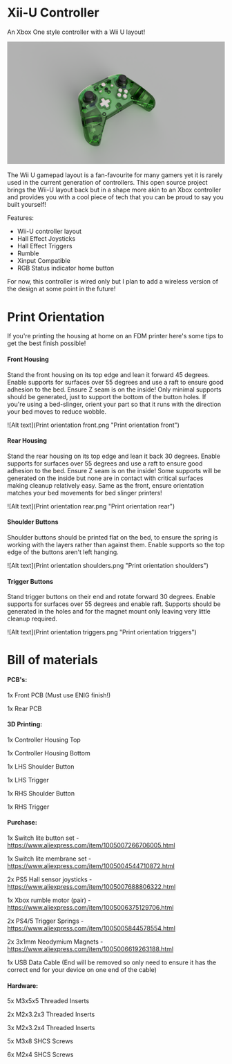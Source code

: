 # Xii-U Controller
An Xbox One style controller with a Wii U layout!

![Alt text](Title.png "Xii-U Controller")

The Wii U gamepad layout is a fan-favourite for many gamers yet it is rarely used in the current generation of controllers. This open source project brings the Wii-U layout back but in a shape more akin to an Xbox controller and provides you with a cool piece of tech that you can be proud to say you built yourself!

Features:
- Wii-U controller layout
- Hall Effect Joysticks
- Hall Effect Triggers
- Rumble
- Xinput Compatible
- RGB Status indicator home button

For now, this controller is wired only but I plan to add a wireless version of the design at some point in the future!

# Print Orientation

If you're printing the housing at home on an FDM printer here's some tips to get the best finish possible!

#### Front Housing

Stand the front housing on its top edge and lean it forward 45 degrees. Enable supports for surfaces over 55 degrees and use a raft to ensure good adhesion to the bed. Ensure Z seam is on the inside! Only minimal supports should be generated, just to support the bottom of the button holes. If you're using a bed-slinger, orient your part so that it runs with the direction your bed moves to reduce wobble.

![Alt text](Print orientation front.png "Print orientation front")

#### Rear Housing

Stand the rear housing on its top edge and lean it back 30 degrees. Enable supports for surfaces over 55 degrees and use a raft to ensure good adhesion to the bed. Ensure Z seam is on the inside! Some supports will be generated on the inside but none are in contact with critical surfaces making cleanup relatively easy. Same as the front, ensure orientation matches your bed movements for bed slinger printers!

![Alt text](Print orientation rear.png "Print orientation rear")

#### Shoulder Buttons

Shoulder buttons should be printed flat on the bed, to ensure the spring is working with the layers rather than against them. Enable supports so the top edge of the buttons aren't left hanging.

![Alt text](Print orientation shoulders.png "Print orientation shoulders")


#### Trigger Buttons

Stand trigger buttons on their end and rotate forward 30 degrees. Enable supports for surfaces over 55 degrees and enable raft. Supports should be generated in the holes and for the magnet mount only leaving very little cleanup required.

![Alt text](Print orientation triggers.png "Print orientation triggers")

# Bill of materials

#### PCB's:

1x Front PCB (Must use ENIG finish!)

1x Rear PCB

#### 3D Printing:

1x Controller Housing Top

1x Controller Housing Bottom

1x LHS Shoulder Button

1x LHS Trigger

1x RHS Shoulder Button

1x RHS Trigger

#### Purchase:

1x Switch lite button set - https://www.aliexpress.com/item/1005007266706005.html

1x Switch lite membrane set - https://www.aliexpress.com/item/1005004544710872.html

2x PS5 Hall sensor joysticks - https://www.aliexpress.com/item/1005007688806322.html

1x Xbox rumble motor (pair) - https://www.aliexpress.com/item/1005006375129706.html

2x PS4/5 Trigger Springs - https://www.aliexpress.com/item/1005005844578554.html

2x 3x1mm Neodymium Magnets - https://www.aliexpress.com/item/1005006619263188.html

1x USB Data Cable (End will be removed so only need to ensure it has the correct end for your device on one end of the cable)

#### Hardware:

5x M3x5x5 Threaded Inserts

2x M2x3.2x3 Threaded Inserts

3x M2x3.2x4 Threaded Inserts

5x M3x8 SHCS Screws

6x M2x4 SHCS Screws